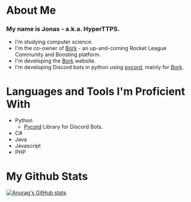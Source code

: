 # About Me
### My name is **Jonas** - a.k.a. **HyperTTPS**.
- I'm studying computer science.
- I'm the co-owner of [Bork][bork-website] - an up-and-coming Rocket League Community and Boosting platform.
- I'm developing the [Bork][bork-website] website.
- I'm developing Discord bots in python using [pycord][pycord-rep], mainly for [Bork][bork-website].

# Languages and Tools I'm Proficient With

- Python
    - [Pycord][pycord-rep] Library for Discord Bots.
- C#
- Java
- Javascript
- PHP

# My Github Stats

[![Anurag's GitHub stats](https://github-readme-stats.vercel.app/api?username=HyperTTPS&show_icons=true&hide_title=true&include_all_commits=true&count_private=true)](https://github.com/anuraghazra/github-readme-stats)

<!--
**HyperTTPS/HyperTTPS** is a ✨ _special_ ✨ repository because its `README.md` (this file) appears on your GitHub profile.

Here are some ideas to get you started:

- 🔭 I’m currently working on ...
- 🌱 I’m currently learning ...
- 👯 I’m looking to collaborate on ...
- 🤔 I’m looking for help with ...
- 💬 Ask me about ...
- 📫 How to reach me: ...
- 😄 Pronouns: ...
- ⚡ Fun fact: ...
-->

[bork-website]: https://borkofficial.com
[pycord-rep]: https://github.com/Pycord-Development/pycord
